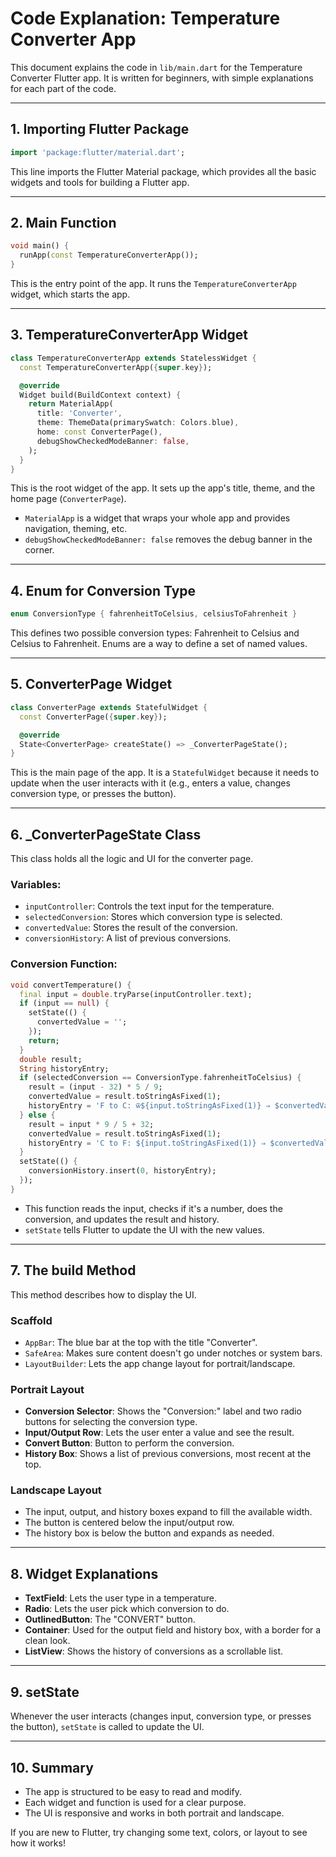 # Code Explanation: Temperature Converter App

This document explains the code in `lib/main.dart` for the Temperature Converter Flutter app. It is written for beginners, with simple explanations for each part of the code.

---

## 1. Importing Flutter Package
```dart
import 'package:flutter/material.dart';
```
This line imports the Flutter Material package, which provides all the basic widgets and tools for building a Flutter app.

---

## 2. Main Function
```dart
void main() {
  runApp(const TemperatureConverterApp());
}
```
This is the entry point of the app. It runs the `TemperatureConverterApp` widget, which starts the app.

---

## 3. TemperatureConverterApp Widget
```dart
class TemperatureConverterApp extends StatelessWidget {
  const TemperatureConverterApp({super.key});

  @override
  Widget build(BuildContext context) {
    return MaterialApp(
      title: 'Converter',
      theme: ThemeData(primarySwatch: Colors.blue),
      home: const ConverterPage(),
      debugShowCheckedModeBanner: false,
    );
  }
}
```
This is the root widget of the app. It sets up the app's title, theme, and the home page (`ConverterPage`).

- `MaterialApp` is a widget that wraps your whole app and provides navigation, theming, etc.
- `debugShowCheckedModeBanner: false` removes the debug banner in the corner.

---

## 4. Enum for Conversion Type
```dart
enum ConversionType { fahrenheitToCelsius, celsiusToFahrenheit }
```
This defines two possible conversion types: Fahrenheit to Celsius and Celsius to Fahrenheit. Enums are a way to define a set of named values.

---

## 5. ConverterPage Widget
```dart
class ConverterPage extends StatefulWidget {
  const ConverterPage({super.key});

  @override
  State<ConverterPage> createState() => _ConverterPageState();
}
```
This is the main page of the app. It is a `StatefulWidget` because it needs to update when the user interacts with it (e.g., enters a value, changes conversion type, or presses the button).

---

## 6. _ConverterPageState Class
This class holds all the logic and UI for the converter page.

### Variables:
- `inputController`: Controls the text input for the temperature.
- `selectedConversion`: Stores which conversion type is selected.
- `convertedValue`: Stores the result of the conversion.
- `conversionHistory`: A list of previous conversions.

### Conversion Function:
```dart
void convertTemperature() {
  final input = double.tryParse(inputController.text);
  if (input == null) {
    setState(() {
      convertedValue = '';
    });
    return;
  }
  double result;
  String historyEntry;
  if (selectedConversion == ConversionType.fahrenheitToCelsius) {
    result = (input - 32) * 5 / 9;
    convertedValue = result.toStringAsFixed(1);
    historyEntry = 'F to C: ѿ${input.toStringAsFixed(1)} ⇒ $convertedValue';
  } else {
    result = input * 9 / 5 + 32;
    convertedValue = result.toStringAsFixed(1);
    historyEntry = 'C to F: ${input.toStringAsFixed(1)} ⇒ $convertedValue';
  }
  setState(() {
    conversionHistory.insert(0, historyEntry);
  });
}
```
- This function reads the input, checks if it's a number, does the conversion, and updates the result and history.
- `setState` tells Flutter to update the UI with the new values.

---

## 7. The build Method
This method describes how to display the UI.

### Scaffold
- `AppBar`: The blue bar at the top with the title "Converter".
- `SafeArea`: Makes sure content doesn't go under notches or system bars.
- `LayoutBuilder`: Lets the app change layout for portrait/landscape.

### Portrait Layout
- **Conversion Selector**: Shows the "Conversion:" label and two radio buttons for selecting the conversion type.
- **Input/Output Row**: Lets the user enter a value and see the result.
- **Convert Button**: Button to perform the conversion.
- **History Box**: Shows a list of previous conversions, most recent at the top.

### Landscape Layout
- The input, output, and history boxes expand to fill the available width.
- The button is centered below the input/output row.
- The history box is below the button and expands as needed.

---

## 8. Widget Explanations
- **TextField**: Lets the user type in a temperature.
- **Radio**: Lets the user pick which conversion to do.
- **OutlinedButton**: The "CONVERT" button.
- **Container**: Used for the output field and history box, with a border for a clean look.
- **ListView**: Shows the history of conversions as a scrollable list.

---

## 9. setState
Whenever the user interacts (changes input, conversion type, or presses the button), `setState` is called to update the UI.

---

## 10. Summary
- The app is structured to be easy to read and modify.
- Each widget and function is used for a clear purpose.
- The UI is responsive and works in both portrait and landscape.

If you are new to Flutter, try changing some text, colors, or layout to see how it works! 